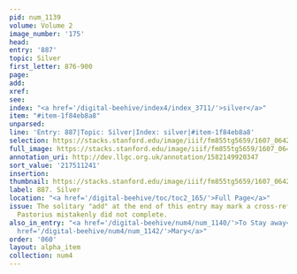 ```yaml
---
pid: num_1139
volume: Volume 2
image_number: '175'
head:
entry: '887'
topic: Silver
first_letter: 876-900
page:
add:
xref:
see:
index: "<a href='/digital-beehive/index4/index_3711/'>silver</a>"
item: "#item-1f84eb8a8"
unparsed:
line: 'Entry: 887|Topic: Silver|Index: silver|#item-1f84eb8a8'
selection: https://stacks.stanford.edu/image/iiif/fm855tg5659/1607_0642/412,1241,2852,310/full/0/default.jpg
full_image: https://stacks.stanford.edu/image/iiif/fm855tg5659/1607_0642/full/full/0/default.jpg
annotation_uri: http://dev.llgc.org.uk/annotation/1582149920347
sort_value: '217511241'
insertion:
thumbnail: https://stacks.stanford.edu/image/iiif/fm855tg5659/1607_0642/412,1241,600,180/250,/0/default.jpg
label: 887. Silver
location: "<a href='/digital-beehive/toc/toc2_165/'>Full Page</a>"
issue: The solitary "add" at the end of this entry may mark a cross-reference that
  Pastorius mistakenly did not complete.
also_in_entry: "<a href='/digital-beehive/num4/num_1140/'>To Stay away</a>|<a href='/digital-beehive/num4/num_1141/'>Successively</a>|<a
  href='/digital-beehive/num4/num_1142/'>Mary</a>"
order: '060'
layout: alpha_item
collection: num4
---
```

